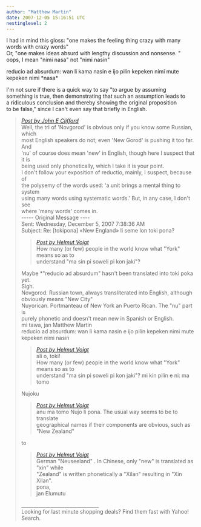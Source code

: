 ```yaml
---
author: "Matthew Martin"
date: 2007-12-05 15:16:51 UTC
nestinglevel: 2
---
```

I had in mind this gloss: "one makes the feeling thing crazy with many  
words with crazy words"  
Or, "one makes ideas absurd with lengthy discussion and nonsense. "  
oops, I mean "nimi nasa" not "nimi nasin"  
  
reducio ad absurdum: wan li kama nasin e ijo pilin kepeken nimi mute  
kepeken nimi \*nasa\*  
  
I'm not sure if there is a quick way to say "to argue by assuming  
something is true, then demonstrating that such an assumption leads to  
a ridiculous conclusion and thereby showing the original proposition  
to be false," since I can't even say that briefly in English.  

> [_Post by John E Clifford_](/jvGipRwT/new-england-li-seme-lon-toki-pona#post6)  
> Well, the trl of 'Novgorod' is obvious only if you know some Russian, which  
> most English speakers do not; even 'New Gorod' is pushing it too far. And  
> 'nu' of course does mean 'new' in English, though here I suspect that it is  
> being used only phonetically, which I take it is your point.  
> I don't follow your exposition of reductio, mainly, I suspect, because of  
> the polysemy of the words used: 'a unit brings a mental thing to system  
> using many words using systematic words.' But, in any case, I don't see  
> where 'many words' comes in.  
> \----- Original Message ----  
> Sent: Wednesday, December 5, 2007 7:38:36 AM  
> Subject: Re: \[tokipona\] «New England» li seme lon toki pona?  
> 
> > [_Post by Helmut Voigt_](/jvGipRwT/new-england-li-seme-lon-toki-pona#post3)  
> > How many (or few) people in the world know what "York" means so as to  
> > understand "ma sin pi soweli pi kon jaki"?  
> > 
> 
> Maybe \*"reducio ad absurdum" hasn't been translated into toki poka yet.  
> Sigh.  
> Novgorod. Russian town, always transliterated into English, although  
> obviously means "New City"  
> Nuyorican. Portmanteau of New York an Puerto Rican. The "nu" part is  
> purely phonetic and doesn't mean new in Spanish or English.  
> mi tawa, jan Matthew Martin  
> reducio ad absurdum: wan li kama nasin e ijo pilin kepeken nimi mute  
> kepeken nimi nasin  
> 
> > [_Post by Helmut Voigt_](/jvGipRwT/new-england-li-seme-lon-toki-pona#post3)  
> > ali o, toki!  
> > How many (or few) people in the world know what "York" means so as to  
> > understand "ma sin pi soweli pi kon jaki"? mi kin pilin e ni: ma tomo  
> > 
> 
> Nujoku  
> 
> > [_Post by Helmut Voigt_](/jvGipRwT/new-england-li-seme-lon-toki-pona#post3)  
> > anu ma tomo Nujo li pona. The usual way seems to be to translate  
> > geographical names if their components are obvious, such as "New Zealand"  
> > 
> 
> to  
> 
> > [_Post by Helmut Voigt_](/jvGipRwT/new-england-li-seme-lon-toki-pona#post3)  
> > German "Neuseeland" . In Chinese, only "new" is translated as "xin" while  
> > "Zealand" is written phonetically a "Xilan" resulting in "Xin Xilan".  
> > pona,  
> > jan Elumutu  
> > 
> 
> \_\_\_\_\_\_\_\_\_\_\_\_\_\_\_\_\_\_\_\_\_\_\_\_\_\_\_\_\_\_\_\_  
> Looking for last minute shopping deals? Find them fast with Yahoo! Search.  
>